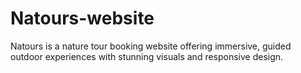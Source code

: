 # Natours-website
 Natours is a nature tour booking website offering immersive, guided outdoor experiences with stunning visuals and responsive design.
